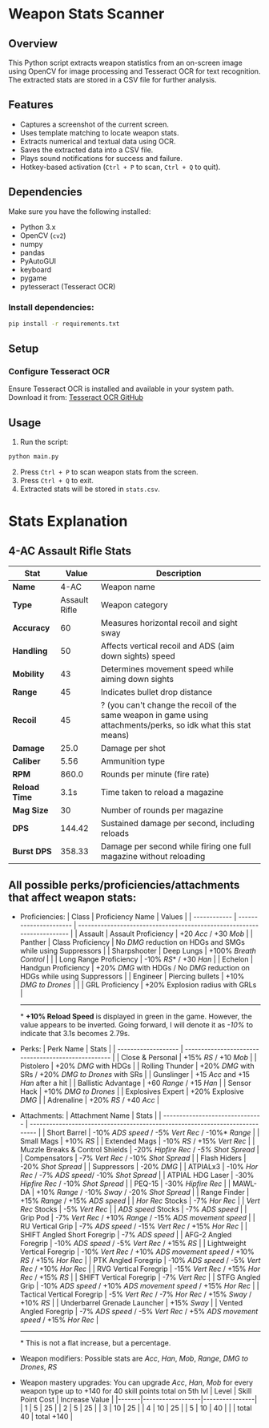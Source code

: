 # Weapon Stats Scanner

## Overview

This Python script extracts weapon statistics from an on-screen image using OpenCV for image processing and Tesseract OCR for text recognition. The extracted stats are stored in a CSV file for further analysis.

## Features

- Captures a screenshot of the current screen.
- Uses template matching to locate weapon stats.
- Extracts numerical and textual data using OCR.
- Saves the extracted data into a CSV file.
- Plays sound notifications for success and failure.
- Hotkey-based activation (`Ctrl + P` to scan, `Ctrl + Q` to quit).

## Dependencies

Make sure you have the following installed:

- Python 3.x
- OpenCV (`cv2`)
- numpy
- pandas
- PyAutoGUI
- keyboard
- pygame
- pytesseract (Tesseract OCR)

### Install dependencies:

```bash
pip install -r requirements.txt
```

## Setup

### Configure Tesseract OCR

Ensure Tesseract OCR is installed and available in your system path. Download it from:
[Tesseract OCR GitHub](https://github.com/tesseract-ocr/tesseract)

## Usage

1. Run the script:

```bash
python main.py
```

2. Press `Ctrl + P` to scan weapon stats from the screen.
3. Press `Ctrl + Q` to exit.
4. Extracted stats will be stored in `stats.csv`.

# Stats Explanation

## 4-AC Assault Rifle Stats

| Stat            | Value         | Description                                                                                                     |
| --------------- | ------------- | --------------------------------------------------------------------------------------------------------------- |
| **Name**        | 4-AC          | Weapon name                                                                                                     |
| **Type**        | Assault Rifle | Weapon category                                                                                                 |
| **Accuracy**    | 60            | Measures horizontal recoil and sight sway                                                                       |
| **Handling**    | 50            | Affects vertical recoil and ADS (aim down sights) speed                                                         |
| **Mobility**    | 43            | Determines movement speed while aiming down sights                                                              |
| **Range**       | 45            | Indicates bullet drop distance                                                                                  |
| **Recoil**      | 45            | ? (you can't change the recoil of the same weapon in game using attachments/perks, so idk what this stat means) |
| **Damage**      | 25.0          | Damage per shot                                                                                                 |
| **Caliber**     | 5.56          | Ammunition type                                                                                                 |
| **RPM**         | 860.0         | Rounds per minute (fire rate)                                                                                   |
| **Reload Time** | 3.1s          | Time taken to reload a magazine                                                                                 |
| **Mag Size**    | 30            | Number of rounds per magazine                                                                                   |
| **DPS**         | 144.42        | Sustained damage per second, including reloads                                                                  |
| **Burst DPS**   | 358.33        | Damage per second while firing one full magazine without reloading                                              |

## All possible perks/proficiencies/attachments that affect weapon stats:

- Proficiencies:
  | Class | Proficiency Name | Values |
  | ------------ | ---------------------- | ----------------------------------------------------------------------- |
  | Assault | Assault Proficiency | +20 _Acc_ / +30 _Mob_ |
  | Panther | Class Proficiency | No _DMG_ reduction on HDGs and SMGs while using Suppressors |
  | Sharpshooter | Deep Lungs | +100% _Breath Control_ |
  | | Long Range Proficiency | -10% _RS_\* / +30 _Han_ |
  | Echelon | Handgun Proficiency | +20% _DMG_ with HDGs / No _DMG_ reduction on HDGs while using Suppressors |
  | Engineer | Piercing bullets | +10% _DMG to Drones_ |
  | | GRL Proficiency | +20% Explosion radius with GRLs |

  ***

  \* **+10% Reload Speed** is displayed in green in the game. However, the value appears to be inverted. Going forward, I will denote it as _-10%_ to indicate that 3.1s becomes 2.79s.

- Perks:
  | Perk Name | Stats |
  | ------------------- | --------------------------------------------------- |
  | Close & Personal | +15% _RS_ / +10 _Mob_ |
  | Pistolero | +20% _DMG_ with HDGs |
  | Rolling Thunder | +20% _DMG_ with SRs / +20% _DMG to Drones_ with SRs |
  | Gunslinger | +15 _Acc_ and +15 _Han_ after a hit |
  | Ballistic Advantage | +60 _Range_ / +15 _Han_ |
  | Sensor Hack | +10% _DMG to Drones_ |
  | Explosives Expert | +20% Explosive _DMG_ |
  | Adrenaline | +20% _RS_ / +40 _Acc_ |

- Attachments:
  | Attachment Name | Stats |
  | ------------------------------- | ---------------------------------------------------------------------------- |
  | Short Barrel | -10% _ADS speed_ / -5% _Vert Rec_ / -10%\* _Range_ |
  | Small Mags | +10% _RS_ |
  | Extended Mags | -10% _RS_ / +15% _Vert Rec_ |
  | Muzzle Breaks & Control Shields | -20% _Hipfire Rec_ / _-5% Shot Spread_ |
  | Compensators | -7% _Vert Rec_ / -10% _Shot Spread_ |
  | Flash Hiders | -20% _Shot Spread_ |
  | Suppressors | -20% _DMG_ |
  | ATPIALx3 | -10% _Hor Rec_ / -7% _ADS speed_/ -10% _Shot Spread_ |
  | ATPIAL HDG Laser | -30% _Hipfire Rec_ / -10% _Shot Spread_ |
  | PEQ-15 | -30% _Hipfire Rec_ |
  | MAWL-DA | +10% _Range_ / -10% _Sway_ / -20% _Shot Spread_ |
  | Range Finder | +15% _Range_ / +15% _ADS speed_ |
  | _Hor Rec_ Stocks | -7% _Hor Rec_ |
  | _Vert Rec_ Stocks | -5% _Vert Rec_ |
  | _ADS speed_ Stocks | -7% _ADS speed_ |
  | Grip Pod | -7% _Vert Rec_ / +10% _Range_ / -15% _ADS movement speed_ |
  | RU Vertical Grip | -7% _ADS speed_ / -15% _Vert Rec_ / +15% _Hor Rec_ |
  | SHIFT Angled Short Foregrip | -7% _ADS speed_ |
  | AFG-2 Angled Foregrip | -10% _ADS speed_ / -5% _Vert Rec_ / +15% _RS_ |
  | Lightweight Vertical Foregrip | -10% _Vert Rec_ / +10% _ADS movement speed_ / +10% _RS_ / +15% _Hor Rec_ |
  | PTK Angled Foregrip | -10% _ADS speed_ / -5% _Vert Rec_ / +10% _Hor Rec_ |
  | RVG Vertical Foregrip | -15% _Vert Rec_ / +15% _Hor Rec_ / +15% _RS_ |
  | SHIFT Vertical Foregrip | -7% _Vert Rec_ |
  | STFG Angled Grip | -10% _ADS speed_ / +10% _ADS movement speed_ / +15% _Hor Rec_ |
  | Tactical Vertical Foregrip | -5% _Vert Rec_ / -7% _Hor Rec_ / +15% _Sway_ / +10% _RS_ |
  | Underbarrel Grenade Launcher | +15% _Sway_ |
  | Vented Angled Foregrip | -7% _ADS speed_ / -5% _Vert Rec_ / +5% _ADS movement speed_ / +15% _Hor Rec_ |

  ***

  \* This is not a flat increase, but a percentage.

- Weapon modifiers: Possible stats are _Acc_, _Han_, _Mob_, _Range_, _DMG to Drones_, _RS_
- Weapon mastery upgrades: You can upgrade _Acc_, _Han_, _Mob_ for every weapon type up to +140 for 40 skill points total on 5th lvl
  | Level | Skill Point Cost | Increase Value |
  |-------|------------------|----------------|
  | 1 | 5 | 25 |
  | 2 | 5 | 25 |
  | 3 | 10 | 25 |
  | 4 | 10 | 25 |
  | 5 | 10 | 40 |
  | | total 40 | total +140 |

